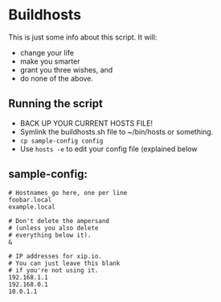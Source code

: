 Buildhosts
=========

This is just some info about this script. It will:

+ change your life
+ make you smarter
+ grant you three wishes, and
+ do none of the above.

Running the script
-----------------

+ BACK UP YOUR CURRENT HOSTS FILE!
+ Symlink the buildhosts.sh file to ~/bin/hosts or something.
+ `cp sample-config config`
+ Use `hosts -e` to edit your config file (explained below

sample-config:
--------------

    # Hostnames go here, one per line
    foobar.local
    example.local

    # Don't delete the ampersand
    # (unless you also delete
    # everything below it).
    &

    # IP addresses for xip.io.
    # You can just leave this blank
    # if you're not using it.
    192.168.1.1
    192.168.0.1
    10.0.1.1
